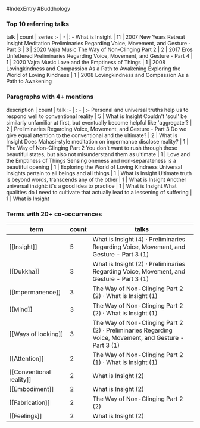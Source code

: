 #IndexEntry #Buddhology

### Top 10 referring talks
talk | count | series
:- | - |: -
<a data-href="What is Insight" class="internal-link">What is Insight</a> | 11 | <a data-href="2007 New Years Retreat Insight Meditation" class="internal-link">2007 New Years Retreat Insight Meditation</a>
<a data-href="Preliminaries Regarding Voice, Movement, and Gesture - Part 3" class="internal-link">Preliminaries Regarding Voice, Movement, and Gesture - Part 3</a> | 3 | <a data-href="2020 Vajra Music" class="internal-link">2020 Vajra Music</a>
<a data-href="The Way of Non-Clinging Part 2" class="internal-link">The Way of Non-Clinging Part 2</a> | 2 | <a data-href="2017 Eros Unfettered" class="internal-link">2017 Eros Unfettered</a>
<a data-href="Preliminaries Regarding Voice, Movement, and Gesture - Part 4" class="internal-link">Preliminaries Regarding Voice, Movement, and Gesture - Part 4</a> | 1 | <a data-href="2020 Vajra Music" class="internal-link">2020 Vajra Music</a>
<a data-href="Love and the Emptiness of Things" class="internal-link">Love and the Emptiness of Things</a> | 1 | <a data-href="2008 Lovingkindness and Compassion As a Path to Awakening" class="internal-link">2008 Lovingkindness and Compassion As a Path to Awakening</a>
<a data-href="Exploring the World of Loving Kindness" class="internal-link">Exploring the World of Loving Kindness</a> | 1 | <a data-href="2008 Lovingkindness and Compassion As a Path to Awakening" class="internal-link">2008 Lovingkindness and Compassion As a Path to Awakening</a>

### Paragraphs with 4+ mentions
description | count | talk
:- | : - | :-
<a aria-label-position="top" aria-label="What is Insight > Personal and universal truths help us to respond well to conventional reality" data-href="What is Insight#Personal and universal truths help us to respond well to conventional reality" class="internal-link">Personal and universal truths help us to respond well to conventional reality</a> | 5 | <a data-href="What is Insight" class="internal-link">What is Insight</a>
<a aria-label-position="top" aria-label="Preliminaries Regarding Voice, Movement, and Gesture - Part 3 > Couldnt soul be similarly unfamiliar at first but eventually become helpful like aggregate" data-href="Preliminaries Regarding Voice, Movement, and Gesture - Part 3#Couldn't 'soul' be similarly unfamiliar at first but eventually become helpful like 'aggregate'" class="internal-link">Couldn&#x27;t &#x27;soul&#x27; be similarly unfamiliar at first, but eventually become helpful like &#x27;aggregate&#x27;?</a> | 2 | <a data-href="Preliminaries Regarding Voice, Movement, and Gesture - Part 3" class="internal-link">Preliminaries Regarding Voice, Movement, and Gesture - Part 3</a>
<a aria-label-position="top" aria-label="What is Insight > Do we give equal attention to the conventional and the ultimate" data-href="What is Insight#Do we give equal attention to the conventional and the ultimate" class="internal-link">Do we give equal attention to the conventional and the ultimate?</a> | 2 | <a data-href="What is Insight" class="internal-link">What is Insight</a>
<a aria-label-position="top" aria-label="The Way of Non-Clinging Part 2 > Does Mahasi-style meditation on impermance disclose reality" data-href="The Way of Non-Clinging Part 2#Does Mahasi-style meditation on impermance disclose reality" class="internal-link">Does Mahasi-style meditation on impermance disclose reality?</a> | 1 | <a data-href="The Way of Non-Clinging Part 2" class="internal-link">The Way of Non-Clinging Part 2</a>
<a aria-label-position="top" aria-label="Love and the Emptiness of Things > You dont want to rush through those beautiful states but also not misunderstand them as ultimate" data-href="Love and the Emptiness of Things#You don't want to rush through those beautiful states but also not misunderstand them as ultimate" class="internal-link">You don&#x27;t want to rush through those beautiful states, but also not misunderstand them as ultimate</a> | 1 | <a data-href="Love and the Emptiness of Things" class="internal-link">Love and the Emptiness of Things</a>
<a aria-label-position="top" aria-label="Exploring the World of Loving Kindness > Sensing oneness and non-separateness is a beautiful opening" data-href="Exploring the World of Loving Kindness#Sensing oneness and non-separateness is a beautiful opening" class="internal-link">Sensing oneness and non-separateness is a beautiful opening</a> | 1 | <a data-href="Exploring the World of Loving Kindness" class="internal-link">Exploring the World of Loving Kindness</a>
<a aria-label-position="top" aria-label="What is Insight > Universal insights pertain to all beings and all things" data-href="What is Insight#Universal insights pertain to all beings and all things" class="internal-link">Universal insights pertain to all beings and all things</a> | 1 | <a data-href="What is Insight" class="internal-link">What is Insight</a>
<a aria-label-position="top" aria-label="What is Insight > Ultimate truth is beyond words transcends any of the other" data-href="What is Insight#Ultimate truth is beyond words transcends any of the other" class="internal-link">Ultimate truth is beyond words, transcends any of the other</a> | 1 | <a data-href="What is Insight" class="internal-link">What is Insight</a>
<a aria-label-position="top" aria-label="What is Insight > Another universal insight its a good idea to practice" data-href="What is Insight#Another universal insight it's a good idea to practice" class="internal-link">Another universal insight: it&#x27;s a good idea to practice</a> | 1 | <a data-href="What is Insight" class="internal-link">What is Insight</a>
<a aria-label-position="top" aria-label="What is Insight > What qualities do I need to cultivate that actually lead to a lessening of suffering" data-href="What is Insight#What qualities do I need to cultivate that actually lead to a lessening of suffering" class="internal-link">What qualities do I need to cultivate that actually lead to a lessening of suffering</a> | 1 | <a data-href="What is Insight" class="internal-link">What is Insight</a>

### Terms with 20+ co-occurrences
term | count | talks
-|-|-
[[Insight]] | 5 | <span class="counts"><a data-href="What is Insight" class="internal-link">What is Insight</a> (4) · <a data-href="Preliminaries Regarding Voice, Movement, and Gesture - Part 3" class="internal-link">Preliminaries Regarding Voice, Movement, and Gesture - Part 3</a> (1)</span> 
[[Dukkha]] | 3 | <span class="counts"><a data-href="What is Insight" class="internal-link">What is Insight</a> (2) · <a data-href="Preliminaries Regarding Voice, Movement, and Gesture - Part 3" class="internal-link">Preliminaries Regarding Voice, Movement, and Gesture - Part 3</a> (1)</span> 
[[Impermanence]] | 3 | <span class="counts"><a data-href="The Way of Non-Clinging Part 2" class="internal-link">The Way of Non-Clinging Part 2</a> (2) · <a data-href="What is Insight" class="internal-link">What is Insight</a> (1)</span> 
[[Mind]] | 3 | <span class="counts"><a data-href="The Way of Non-Clinging Part 2" class="internal-link">The Way of Non-Clinging Part 2</a> (2) · <a data-href="What is Insight" class="internal-link">What is Insight</a> (1)</span> 
[[Ways of looking]] | 3 | <span class="counts"><a data-href="The Way of Non-Clinging Part 2" class="internal-link">The Way of Non-Clinging Part 2</a> (2) · <a data-href="Preliminaries Regarding Voice, Movement, and Gesture - Part 3" class="internal-link">Preliminaries Regarding Voice, Movement, and Gesture - Part 3</a> (1)</span> 
[[Attention]] | 2 | <span class="counts"><a data-href="The Way of Non-Clinging Part 2" class="internal-link">The Way of Non-Clinging Part 2</a> (1) · <a data-href="What is Insight" class="internal-link">What is Insight</a> (1)</span> 
[[Conventional reality]] | 2 | <span class="counts"><a data-href="What is Insight" class="internal-link">What is Insight</a> (2)</span> 
[[Embodiment]] | 2 | <span class="counts"><a data-href="What is Insight" class="internal-link">What is Insight</a> (2)</span> 
[[Fabrication]] | 2 | <span class="counts"><a data-href="The Way of Non-Clinging Part 2" class="internal-link">The Way of Non-Clinging Part 2</a> (2)</span> 
[[Feelings]] | 2 | <span class="counts"><a data-href="What is Insight" class="internal-link">What is Insight</a> (2)</span> 

